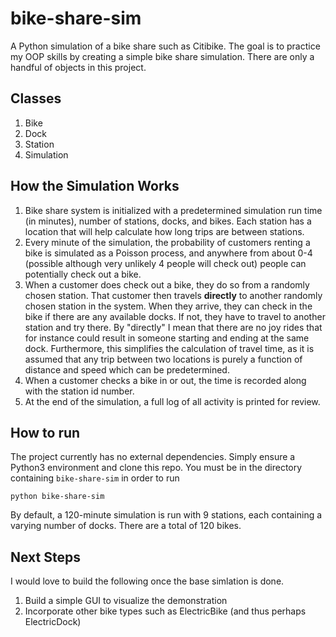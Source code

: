 # bike-share-sim
A Python simulation of a bike share such as Citibike. The goal is to practice
my OOP skills by creating a simple bike share simulation. There are only a 
handful of objects in this project.

## Classes
1. Bike
2. Dock
3. Station
4. Simulation

## How the Simulation Works
1. Bike share system is initialized with a predetermined simulation run time 
(in minutes), number of stations, docks, and bikes. Each station has a location
that will help calculate how long trips are between stations.
2. Every minute of the simulation, the probability of customers renting a bike 
is simulated as a Poisson process, and anywhere from about 0-4 (possible although 
very unlikely 4 people will check out) people can potentially check out a bike.
3. When a customer does check out a bike, they do so from a randomly chosen station.
That customer then travels **directly** to another randomly chosen station in the system. 
When they arrive, they can check in the bike if there are any available docks. 
If not, they have to travel to another station and try there. By "directly" I mean that
there are no joy rides that for instance could result in someone starting and ending
at the same dock. Furthermore, this simplifies the calculation of travel time, as it is assumed
that any trip between two locations is purely a function of distance and speed which can be predetermined.
4. When a customer checks a bike in or out, the time is recorded along with the 
station id number.
5. At the end of the simulation, a full log of all activity is printed for review.

## How to run
The project currently has no external dependencies. Simply ensure a Python3 
environment and clone this repo. You must be in the directory containing
`bike-share-sim` in order to run
```
python bike-share-sim
```
By default, a 120-minute simulation is run with 9 stations, each containing a varying
number of docks. There are a total of 120 bikes.  

## Next Steps
I would love to build the following once the base simlation is done.
1. Build a simple GUI to visualize the demonstration
2. Incorporate other bike types such as ElectricBike (and thus perhaps ElectricDock)
